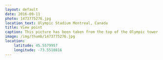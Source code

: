 ```yaml
---
layout: default
date: 2016-09-11
photo: 1473775276.jpg
location_text: Olympic Stadium Montreal, Canada
title: View point
caption: This picture has been taken from the top of the Olympic tower. From up there it is easier to see how big is the city and actually green. There is literally trees in every street!
image: /img/thumb/1473775276.jpg
location:
    latitude: 45.5579957
    longitude: -73.5518816
---
```

